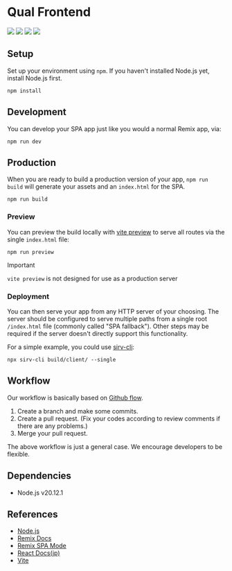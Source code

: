 # Qual Frontend
<img src="https://img.shields.io/badge/-TypeScript-007ACC.svg?logo=typescript&style=flat">
<img src="https://img.shields.io/badge/-React-555.svg?logo=react&style=flat">
<img src="https://img.shields.io/badge/-Remix-232F3E?style=flat&logo=remix">
<img src="https://badges.aleen42.com/src/vitejs.svg">

## Setup

Set up your environment using `npm`. If you haven't installed Node.js yet, install Node.js first.

```shellscript
npm install
```

## Development

You can develop your SPA app just like you would a normal Remix app, via:

```shellscript
npm run dev
```

## Production

When you are ready to build a production version of your app, `npm run build` will generate your assets and an `index.html` for the SPA.

```shellscript
npm run build
```

### Preview

You can preview the build locally with [vite preview](https://vitejs.dev/guide/cli#vite-preview) to serve all routes via the single `index.html` file:

```shellscript
npm run preview
```

> [!IMPORTANT]
>
> `vite preview` is not designed for use as a production server

### Deployment

You can then serve your app from any HTTP server of your choosing. The server should be configured to serve multiple paths from a single root `/index.html` file (commonly called "SPA fallback"). Other steps may be required if the server doesn't directly support this functionality.

For a simple example, you could use [sirv-cli](https://www.npmjs.com/package/sirv-cli):

```shellscript
npx sirv-cli build/client/ --single
```

## Workflow
Our workflow is basically based on [Github flow](https://docs.github.com/ja/get-started/using-github/github-flow). 

1. Create a branch and make some commits.
2. Create a pull request. (Fix your codes according to review comments if there are any problems.)
3. Merge your pull request.

The above workflow is just a general case. We encourage developers to be flexible.

## Dependencies
- Node.js v20.12.1

## References
- [Node.js](https://nodejs.org/en)
- [Remix Docs](https://remix.run/docs/en/main)
- [Remix SPA Mode](https://remix.run/docs/en/main/future/spa-mode)
- [React Docs(jp)](https://ja.react.dev/learn)
- [Vite](https://ja.vitejs.dev/)